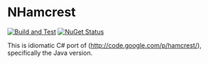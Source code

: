 NHamcrest
=============
[![Build and Test](https://github.com/nhamcrest/NHamcrest/actions/workflows/main.yml/badge.svg?branch=master)](https://github.com/nhamcrest/NHamcrest/actions/workflows/main.yml)
[![NuGet Status](https://buildstats.info/nuget/NHamcrest)](https://www.nuget.org/packages/NHamcrest/)

This is idiomatic C# port of (http://code.google.com/p/hamcrest/), specifically the Java version.